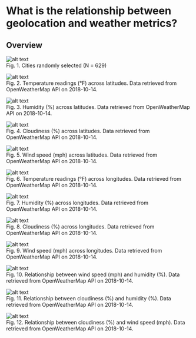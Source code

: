 # What is the relationship between geolocation and weather metrics?
## Overview

![alt text](https://github.com/rochiecuevas/WeatherPy/blob/master/Images/city_positions_20181014.png)<br>
Fig. 1. Cities randomly selected (N = 629)

![alt text](https://github.com/rochiecuevas/WeatherPy/blob/master/Images/lat_temp_20181014.png)<br>
Fig. 2. Temperature readings (°F) across latitudes. Data retrieved from OpenWeatherMap API on 2018-10-14.

![alt text](https://github.com/rochiecuevas/WeatherPy/blob/master/Images/lat_hum_20181014.png)<br>
Fig. 3. Humidity (%) across latitudes. Data retrieved from OpenWeatherMap API on 2018-10-14.

![alt text](https://github.com/rochiecuevas/WeatherPy/blob/master/Images/lat_cloud_20181014.png)<br>
Fig. 4. Cloudiness (%) across latitudes. Data retrieved from OpenWeatherMap API on 2018-10-14.

![alt text](https://github.com/rochiecuevas/WeatherPy/blob/master/Images/lat_wind_20181014.png)<br>
Fig. 5. Wind speed (mph) across latitudes. Data retrieved from OpenWeatherMap API on 2018-10-14.

![alt text](https://github.com/rochiecuevas/WeatherPy/blob/master/Images/long_temp_20181014.png)<br>
Fig. 6. Temperature readings (°F) across longitudes. Data retrieved from OpenWeatherMap API on 2018-10-14.

![alt text](https://github.com/rochiecuevas/WeatherPy/blob/master/Images/long_hum_20181014.png)<br>
Fig. 7. Humidity (%) across longitudes. Data retrieved from OpenWeatherMap API on 2018-10-14.

![alt text](https://github.com/rochiecuevas/WeatherPy/blob/master/Images/long_cloud_20181014.png)<br>
Fig. 8. Cloudiness (%) across longitudes. Data retrieved from OpenWeatherMap API on 2018-10-14.

![alt text](https://github.com/rochiecuevas/WeatherPy/blob/master/Images/long_wind_20181014.png)<br>
Fig. 9. Wind speed (mph) across longitudes. Data retrieved from OpenWeatherMap API on 2018-10-14.

![alt text](https://github.com/rochiecuevas/WeatherPy/blob/master/Images/hum_wind_20181014.png)<br>
Fig. 10. Relationship between wind speed (mph) and humidity (%). Data retrieved from OpenWeatherMap API on 2018-10-14.

![alt text](https://github.com/rochiecuevas/WeatherPy/blob/master/Images/hum_cloud_20181014.png)<br>
Fig. 11. Relationship between cloudiness (%) and humidity (%). Data retrieved from OpenWeatherMap API on 2018-10-14.

![alt text](https://github.com/rochiecuevas/WeatherPy/blob/master/Images/cloud_wind_20181014.png)<br>
Fig. 12. Relationship between cloudiness (%) and wind speed (mph). Data retrieved from OpenWeatherMap API on 2018-10-14.

